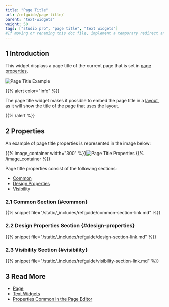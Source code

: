 ```yaml
---
title: "Page Title"
url: /refguide/page-title/
parent: "text-widgets"
weight: 50
tags: ["studio pro", "page title", "text widgets"]
#If moving or renaming this doc file, implement a temporary redirect and let the respective team know they should update the URL in the product. See Mapping to Products for more details.
---
```


## 1 Introduction

This widget displays a page title of the current page that is set in [page properties](/refguide/page-properties/#title).

![Page Title Example](/attachments/refguide/modeling/pages/text-widgets/page-title/page-title-example.png)

{{% alert color="info" %}}

The page title widget makes it possible to embed the page title in a [layout](/refguide/layout/), as it will show the title of the page that uses the layout.

{{% /alert %}}

## 2 Properties

An example of page title properties is represented in the image below:

{{% image_container width="300" %}}![Page Title Properties](/attachments/refguide/modeling/pages/text-widgets/page-title/page-title-properties.png)
{{% /image_container %}}

Page title properties consist of the following sections:

* [Common](#common)
* [Design Properties](#design-properties)
* [Visibility](#visibility)

### 2.1 Common Section {#common}

{{% snippet file="/static/_includes/refguide/common-section-link.md" %}}

### 2.2 Design Properties Section {#design-properties}

{{% snippet file="/static/_includes/refguide/design-section-link.md" %}} 

### 2.3 Visibility Section {#visibility}

{{% snippet file="/static/_includes/refguide/visibility-section-link.md" %}}

## 3 Read More

* [Page](/refguide/page/)
* [Text Widgets](/refguide/text-widgets/)
* [Properties Common in the Page Editor](/refguide/common-widget-properties/)